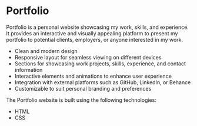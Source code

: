 # Portfolio

Portfolio is a personal website showcasing my work, skills, and experience. It provides an interactive and visually appealing platform to present my portfolio to potential clients, employers, or anyone interested in my work.

- Clean and modern design
- Responsive layout for seamless viewing on different devices
- Sections for showcasing work projects, skills, experience, and contact information
- Interactive elements and animations to enhance user experience
- Integration with external platforms such as GitHub, LinkedIn, or Behance
- Customizable to suit personal branding and preferences

The Portfolio website is built using the following technologies:

- HTML
- CSS
